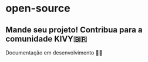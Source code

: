 # open-source

## Mande seu projeto! Contribua para a comunidade KIVY🇧🇷

Documentação em desenvolvimento 👷‍♀️
